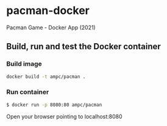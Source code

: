 # pacman-docker
Pacman Game - Docker App (2021)

## Build, run and test the Docker container

### Build image

```sh
docker build -t ampc/pacman .
```
### Run container

```sh
$ docker run -p 8080:80 ampc/pacman
```

Open your browser pointing to localhost:8080